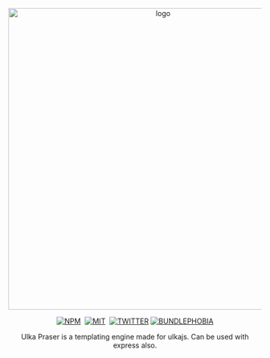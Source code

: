 <p align="center">
    <img width="600" src="https://i.imgur.com/X1aElpL.png" alt="logo">
</p>
<p align="center">
<a href="https://www.npmjs.com/package/ulka-parser"><img alt="NPM" src="https://img.shields.io/npm/v/ulka-parser?style=for-the-badge&labelColor=black&color=darkred&logo=npm&label=npm" /></a>&nbsp;
<a href="https://github.com/ulkajs/ulka-parser"><img alt="MIT" src="https://img.shields.io/npm/l/ulka-parser?color=darkgreen&labelColor=black&style=for-the-badge&logo=github" /></a>&nbsp;
<a href="https://twitter.com/acharyaroshanji"><img alt="TWITTER" src="https://img.shields.io/twitter/follow/acharyaroshanji?label=Follow&style=for-the-badge&logo=twitter&labelColor=black&color=darkblue" /></a>
<a href="https://bundlephobia.com/result?p=ulka-parser"><img alt="BUNDLEPHOBIA" src="https://img.shields.io/bundlephobia/minzip/ulka-parser?color=darkred&style=for-the-badge&labelColor=black&logo=npm" /></a>
</p>

<p align="center">
   Ulka Praser is a templating engine made for ulkajs. Can be used with express also.
</p>
